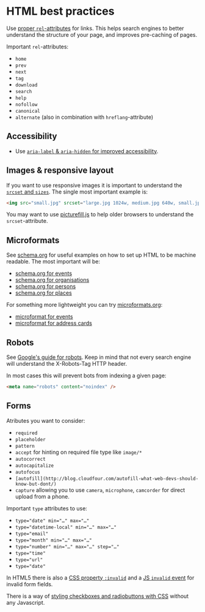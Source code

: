 HTML best practices
===================

Use [proper `rel`-attributes](http://microformats.org/wiki/existing-rel-values) for links. This helps search engines to better understand the structure of your page, and improves pre-caching of pages.

Important `rel`-attributes:

* `home`
* `prev`
* `next`
* `tag`
* `download`
* `search`
* `help`
* `nofollow`
* `canonical`
* `alternate` (also in combination with `hreflang`-attribute)

Accessibility
-------------

* Use [`aria-label` & `aria-hidden` for improved accessibility](https://dev.opera.com/articles/ux-accessibility-aria-label/).

Images & responsive layout
--------------------------

If you want to use responsive images it is important to understand the [`srcset` and `sizes`](http://ericportis.com/posts/2014/srcset-sizes/). The single most important example is:

```html
<img src="small.jpg" srcset="large.jpg 1024w, medium.jpg 640w, small.jpg 320w" sizes="100vw" alt="A rad wolf" />
```

You may want to use [picturefill.js](http://scottjehl.github.io/picturefill/) to help older browsers to understand the `srcset`-attribute.

Microformats
------------

See [schema.org](http://schema.org/Place) for useful examples on how to set up HTML to be machine readable. The most important will be:

* [schema.org for events](http://schema.org/Event)
* [schema.org for organisations](http://schema.org/Organization) 
* [schema.org for persons](http://schema.org/Person)
* [schema.org for places](http://schema.org/Place)

For something more lightweight you can try [microformats.org](http://microformats.org/wiki/Main_Page):

* [microformat for events](http://microformats.org/wiki/h-event)
* [microformat for address cards](http://microformats.org/wiki/h-card)

Robots
------

See [Google's guide for robots](https://developers.google.com/webmasters/control-crawl-index/docs/robots_meta_tag?hl=en). Keep in mind that not every search engine will understand the X-Robots-Tag HTTP header.

In most cases this will prevent bots from indexing a given page:

```html
<meta name="robots" content="noindex" />
```

Forms
-----

Atributes you want to consider:

* `required`
* `placeholder`
* `pattern`
* `accept` for hinting on required file type like `image/*`
* `autocorrect`
* `autocapitalize`
* `autofocus`
* `[autofill](http://blog.cloudfour.com/autofill-what-web-devs-should-know-but-dont/)`
* `capture` allowing you to use `camera`, `microphone`, `camcorder` for direct upload from a phone.

Important `type` attributes to use:

* `type="date" min="…" max="…"`
* `type="datetime-local" min="…" max="…"`
* `type="email"`
* `type="month" min="…" max="…"`
* `type="number" min="…" max="…" step="…"`
* `type="time"`
* `type="url"`
* `type="date"`

In HTML5 there is also a [CSS property `:invalid`](https://developer.mozilla.org/en/docs/Web/CSS/:invalid) and a [JS `invalid` event](https://developer.mozilla.org/en/docs/Web/Events/invalid) for invalid form fields.

There is a way of [styling checkboxes and radiobuttons with CSS](http://webdesign.tutsplus.com/tutorials/quick-tip-easy-css3-checkboxes-and-radio-buttons--webdesign-8953) without any Javascript.
